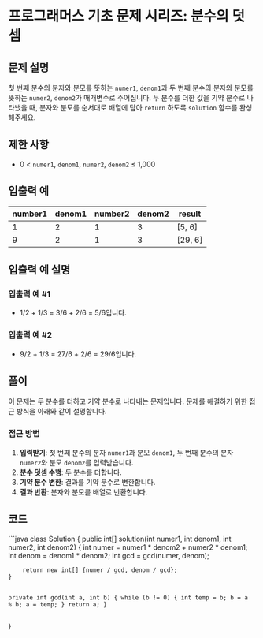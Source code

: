 <h1 id="프로그래머스-기초-문제-시리즈-분수의-덧셈">프로그래머스 기초 문제 시리즈: 분수의 덧셈</h1>
<h2 id="문제-설명">문제 설명</h2>
<p>첫 번째 분수의 분자와 분모를 뜻하는 <code>numer1</code>, <code>denom1</code>과 두 번째 분수의 분자와 분모를 뜻하는 <code>numer2</code>, <code>denom2</code>가 매개변수로 주어집니다. 두 분수를 더한 값을 기약 분수로 나타냈을 때, 분자와 분모를 순서대로 배열에 담아 <code>return</code> 하도록 <code>solution</code> 함수를 완성해주세요.</p>
<h2 id="제한-사항">제한 사항</h2>
<ul>
<li>0 &lt; <code>numer1</code>, <code>denom1</code>, <code>numer2</code>, <code>denom2</code> ≤ 1,000</li>
</ul>
<h2 id="입출력-예">입출력 예</h2>
<table>
<thead>
<tr>
<th>number1</th>
<th>denom1</th>
<th>number2</th>
<th>denom2</th>
<th>result</th>
</tr>
</thead>
<tbody><tr>
<td>1</td>
<td>2</td>
<td>1</td>
<td>3</td>
<td>[5, 6]</td>
</tr>
<tr>
<td>9</td>
<td>2</td>
<td>1</td>
<td>3</td>
<td>[29, 6]</td>
</tr>
</tbody></table>
<h2 id="입출력-예-설명">입출력 예 설명</h2>
<h3 id="입출력-예-1">입출력 예 #1</h3>
<ul>
<li>1/2 + 1/3 = 3/6 + 2/6 = 5/6입니다.</li>
</ul>
<h3 id="입출력-예-2">입출력 예 #2</h3>
<ul>
<li>9/2 + 1/3 = 27/6 + 2/6 = 29/6입니다.</li>
</ul>
<h2 id="풀이">풀이</h2>
<p>이 문제는 두 분수를 더하고 기약 분수로 나타내는 문제입니다. 문제를 해결하기 위한 접근 방식을 아래와 같이 설명합니다.</p>
<h3 id="접근-방법">접근 방법</h3>
<ol>
<li><strong>입력받기</strong>: 첫 번째 분수의 분자 <code>numer1</code>과 분모 <code>denom1</code>, 두 번째 분수의 분자 <code>numer2</code>와 분모 <code>denom2</code>를 입력받습니다.</li>
<li><strong>분수 덧셈 수행</strong>: 두 분수를 더합니다.</li>
<li><strong>기약 분수 변환</strong>: 결과를 기약 분수로 변환합니다.</li>
<li><strong>결과 반환</strong>: 분자와 분모를 배열로 반환합니다.</li>
</ol>
<h2 id="코드">코드</h2>
<p>```java
class Solution {
    public int[] solution(int numer1, int denom1, int numer2, int denom2) {
        int numer = numer1 * denom2 + numer2 * denom1;
        int denom = denom1 * denom2;
        int gcd = gcd(numer, denom);</p>
<pre><code>    return new int[] {numer / gcd, denom / gcd};
}

private int gcd(int a, int b) {
    while (b != 0) {
        int temp = b;
        b = a % b;
        a = temp;
    }
    return a;
}</code></pre><p>}</p>
